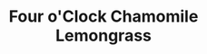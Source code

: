 ---
layout: default
index: 124
country: Montreal, Canada
title: Four o'Clock Chamomile Lemongrass
category: Services
description: |
---